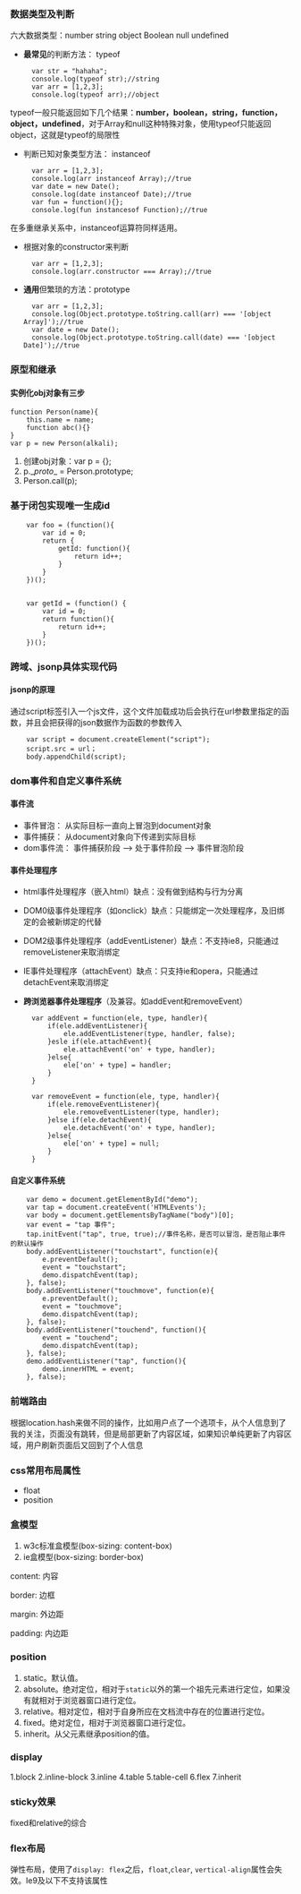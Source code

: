 ### 数据类型及判断
六大数据类型：number string object Boolean null undefined

* **最常见**的判断方法： typeof

		var str = "hahaha";
		console.log(typeof str);//string
		var arr = [1,2,3];
		console.log(typeof arr);//object
typeof一般只能返回如下几个结果：**number，boolean，string，function，object，undefined**，对于Array和null这种特殊对象，使用typeof只能返回object，这就是typeof的局限性
* 判断已知对象类型方法： instanceof

		var arr = [1,2,3];
		console.log(arr instanceof Array);//true
		var date = new Date();
		console.log(date instanceof Date);//true
		var fun = function(){};
		console.log(fun instancesof Function);//true
在多重继承关系中，instanceof运算符同样适用。
* 根据对象的constructor来判断
	
		var arr = [1,2,3];
		console.log(arr.constructor === Array);//true
* **通用**但繁琐的方法：prototype

		var arr = [1,2,3];
		console.log(Object.prototype.toString.call(arr) === '[object Array]');//true
		var date = new Date();
		console.log(Object.prototype.toString.call(date) === '[object Date]');//true



### 原型和继承

#### 实例化obj对象有三步
	function Person(name){
		this.name = name;
		function abc(){}
	}
	var p = new Person(alkali);
1. 创建obj对象：var p = {};
2. p.\__proto__ = Person.prototype;
3. Person.call(p);


### 基于闭包实现唯一生成id

		var foo = (function(){
			var id = 0;
			return {
				getId: function(){
					return id++;
				}				
			}
		})();
		
		
		var getId = (function()	{
			var id = 0;
			return function(){
				return id++;
			}
		})();

### 跨域、jsonp具体实现代码
#### jsonp的原理
通过script标签引入一个js文件，这个文件加载成功后会执行在url参数里指定的函数，并且会把获得的json数据作为函数的参数传入

		var script = document.createElement("script");
		script.src = url；
		body.appendChild(script);


### dom事件和自定义事件系统
#### 事件流
* 事件冒泡： 从实际目标一直向上冒泡到document对象
* 事件捕获： 从document对象向下传递到实际目标
* dom事件流： 事件捕获阶段 --> 处于事件阶段 --> 事件冒泡阶段

#### 事件处理程序
* html事件处理程序（嵌入html）缺点：没有做到结构与行为分离
* DOM0级事件处理程序（如onclick）缺点：只能绑定一次处理程序，及旧绑定的会被新绑定的代替
* DOM2级事件处理程序（addEventListener）缺点：不支持ie8，只能通过removeListener来取消绑定
* IE事件处理程序（attachEvent）缺点：只支持ie和opera，只能通过detachEvent来取消绑定
* **跨浏览器事件处理程序**（及兼容。如addEvent和removeEvent）

		var addEvent = function(ele, type, handler){
			if(ele.addEventListener){
				ele.addEventListener(type, handler, false);
			}esle if(ele.attachEvent){
				ele.attachEvent('on' + type, handler);
			}else{
				ele['on' + type] = handler;
			}
		}
		
		var removeEvent = function(ele, type, handler){
			if(ele.removeEventListener){
				ele.removeEventListener(type, handler);
			}else if(ele.detachEvent){
				ele.detachEvent('on' + type, handler);
			}else{
				ele['on' + type] = null;
			}
		}

#### 自定义事件系统

		var demo = document.getElementById("demo");
		var tap = document.createEvent('HTMLEvents');
		var body = document.getElementsByTagName("body")[0];
		var event = "tap 事件";
		tap.initEvent("tap", true, true);//事件名称，是否可以冒泡，是否阻止事件的默认操作
		body.addEventListener("touchstart", function(e){
            e.preventDefault();
            event = "touchstart";
            demo.dispatchEvent(tap);
        }, false);
        body.addEventListener("touchmove", function(e){
            e.preventDefault();
            event = "touchmove";
            demo.dispatchEvent(tap);
        }, false);
        body.addEventListener("touchend", function(){
            event = "touchend";
            demo.dispatchEvent(tap);
        }, false);
        demo.addEventListener("tap", function(){
            demo.innerHTML = event;
        }, false);
### 前端路由
根据location.hash来做不同的操作，比如用户点了一个选项卡，从个人信息到了我的关注，页面没有跳转，但是局部更新了内容区域，如果知识单纯更新了内容区域，用户刷新页面后又回到了个人信息

### css常用布局属性
* float
* position

### 盒模型
1. w3c标准盒模型(box-sizing: content-box)
2. ie盒模型(box-sizing: border-box)

content: 内容 

border: 边框

margin: 外边距

padding: 内边距

### position
1. static。默认值。
2. absolute。绝对定位，相对于`static`以外的第一个祖先元素进行定位，如果没有就相对于浏览器窗口进行定位。
3. relative。相对定位，相对于自身所应在文档流中存在的位置进行定位。
4. fixed。绝对定位，相对于浏览器窗口进行定位。
5. inherit。从父元素继承position的值。

### display
1.block
2.inline-block
3.inline
4.table
5.table-cell
6.flex
7.inherit
 
### sticky效果
fixed和relative的综合
### flex布局
弹性布局，使用了`display: flex`之后，`float`,`clear`, `vertical-align`属性会失效。Ie9及以下不支持该属性